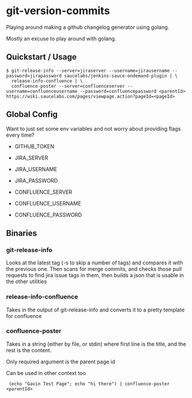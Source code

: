 git-version-commits
===================

Playing around making a github changelog generator using golang.

Mostly an excuse to play around with golang.

## Quickstart / Usage

```
$ git-release-info --server=jiraserver --username=jirausername --password=jirapassword saucelabs/jenkins-sauce-ondemand-plugin | \
  release-info-confluence | \
  confluence-poster --server=confluenceserver --username=confluenceusername --password=confluencepassword <parentId>
https://wiki.saucelabs.com/pages/viewpage.action?pageId=<pageId>
```

## Global Config

Want to just set some env variables and not worry about providing flags every time?

 * GITHUB_TOKEN

 * JIRA_SERVER
 * JIRA_USERNAME
 * JIRA_PASSWORD

 * CONFLUENCE_SERVER
 * CONFLUENCE_USERNAME
 * CONFLUENCE_PASSWORD

## Binaries

### git-release-info

Looks at the latest tag (-s to skip a number of tags) and compares it with the previous one. Then scans for merge commits, and checks those pull requests to find jira issue tags in them, then builds a json that is usable in the other utilities

### release-info-confluence

Takes in the output of git-release-info and converts it to a pretty template for confluence

### confluence-poster

Takes in a string (either by file, or stdin) where first line is the title, and the rest is the content.

Only required argument is the parent page id

Can be used in other context too

```
 (echo "Gavin Test Page"; echo "hi there") | confluence-poster <parentId>
```
